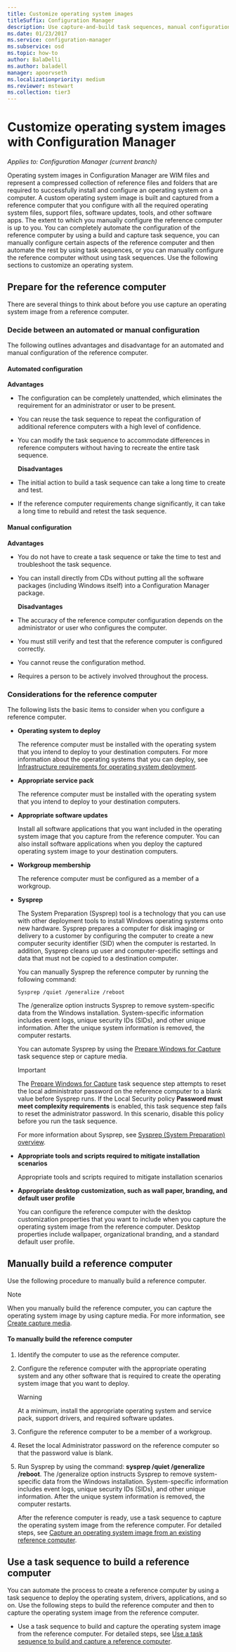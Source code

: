 ```yaml
---
title: Customize operating system images
titleSuffix: Configuration Manager
description: Use capture-and-build task sequences, manual configuration, or a combination of both to customize an operating system image.
ms.date: 01/23/2017
ms.service: configuration-manager
ms.subservice: osd
ms.topic: how-to
author: BalaDelli
ms.author: baladell
manager: apoorvseth
ms.localizationpriority: medium
ms.reviewer: mstewart
ms.collection: tier3
---
```

# Customize operating system images with Configuration Manager

*Applies to: Configuration Manager (current branch)*

Operating system images in Configuration Manager are WIM files and represent a compressed collection of reference files and folders that are required to successfully install and configure an operating system on a computer. A custom operating system image is built and captured from a reference computer that you configure with all the required operating system files, support files, software updates, tools, and other software apps. The extent to which you manually configure the reference computer is up to you. You can completely automate the configuration of the reference computer by using a build and capture task sequence, you can manually configure certain aspects of the reference computer and then automate the rest by using task sequences, or you can manually configure the reference computer without using task sequences. Use the following sections to customize an operating system.

##  <a name="BKMK_PrepareReferenceComputer"></a> Prepare for the  reference computer
 There are several things to think about before you use capture an operating system image from a reference computer.

###  <a name="BKMK_RefComputerDecide"></a> Decide between an automated or manual configuration
 The following outlines advantages and disadvantage for an automated and manual configuration of the reference computer.

#### Automated configuration
 **Advantages**

- The configuration can be completely unattended, which eliminates the requirement for an administrator or user to be present.

- You can reuse the task sequence to repeat the configuration of additional reference computers with a high level of confidence.

- You can modify the task sequence to accommodate differences in reference computers without having to recreate the entire task sequence.

  **Disadvantages**

- The initial action to build a task sequence can take a long time to create and test.

- If the reference computer requirements change significantly, it can take a long time to rebuild and retest the task sequence.

#### Manual configuration
 **Advantages**

- You do not have to create a task sequence or take the time to test and troubleshoot the task sequence.

- You can install directly from CDs without putting all the software packages (including Windows itself) into a Configuration Manager package.

  **Disadvantages**

- The accuracy of the reference computer configuration depends on the administrator or user who configures the computer.

- You must still verify and test that the reference computer is configured correctly.

- You cannot reuse the configuration method.

- Requires a person to be actively involved throughout the process.

###  <a name="BKMK_RefComputerConsiderations"></a> Considerations for the reference computer
 The following lists the basic items to consider when you configure a reference computer.

-   **Operating system to deploy**

     The reference computer must be installed with the operating system that you intend to deploy to your destination computers. For more information about the operating systems that you can deploy, see [Infrastructure requirements for operating system deployment](../plan-design/infrastructure-requirements-for-operating-system-deployment.md).

-   **Appropriate service pack**

     The reference computer must be installed with the operating system that you intend to deploy to your destination computers.

-   **Appropriate software updates**

     Install all software applications that you want included in the operating system image that you capture from the reference computer. You can also install software applications when you deploy the captured operating system image to your destination computers.

-   **Workgroup membership**

     The reference computer must be configured as a member of a workgroup.

-   **Sysprep**

     The System Preparation (Sysprep) tool is a technology that you can use with other deployment tools to install Windows operating systems onto new hardware. Sysprep prepares a computer for disk imaging or delivery to a customer by configuring the computer to create a new computer security identifier (SID) when the computer is restarted. In addition, Sysprep cleans up user and computer-specific settings and data that must not be copied to a destination computer.

     You can manually Sysprep the reference computer by running the following command:

     `Sysprep /quiet /generalize /reboot`

     The /generalize option instructs Sysprep to remove system-specific data from the Windows installation. System-specific information includes event logs, unique security IDs (SIDs), and other unique information. After the unique system information is removed, the computer restarts.

     You can automate Sysprep by using the [Prepare Windows for Capture](../understand/task-sequence-steps.md#BKMK_PrepareWindowsforCapture) task sequence step or capture media.

    > [!IMPORTANT]
    >  The [Prepare Windows for Capture](../understand/task-sequence-steps.md#BKMK_PrepareWindowsforCapture) task sequence step attempts to reset the local administrator password on the reference computer to a blank value before Sysprep runs. If the Local Security policy **Password must meet complexity requirements** is enabled, this task sequence step fails to reset the administrator password. In this scenario, disable this policy before you run the task sequence.

     For more information about Sysprep, see [Sysprep (System Preparation) overview](/windows-hardware/manufacture/desktop/sysprep--system-preparation--overview).

-   **Appropriate tools and scripts required to mitigate installation scenarios**

     Appropriate tools and scripts required to mitigate installation scenarios

-   **Appropriate desktop customization, such as wall paper, branding, and default user profile**

     You can configure the reference computer with the desktop customization properties that you want to include when you capture the operating system image from the reference computer. Desktop properties include wallpaper, organizational branding, and a standard default user profile.

##  <a name="BKMK_ManuallyBuildReference"></a> Manually build a reference computer
 Use the following procedure to manually build a reference computer.

> [!NOTE]
>  When you manually build the reference computer, you can capture the operating system image by using capture media. For more information, see [Create capture media](../deploy-use/create-capture-media.md).

#### To manually build the reference computer

1. Identify the computer to use as the reference computer.

2. Configure the reference computer with the appropriate operating system and any other software that is required to create the operating system image that you want to deploy.

   > [!WARNING]
   >  At a minimum, install the appropriate operating system and service pack, support drivers, and required software updates.

3. Configure the reference computer to be a member of a workgroup.

4. Reset the local Administrator password on the reference computer so that the password value is blank.

5. Run Sysprep by using the command:  **sysprep /quiet /generalize /reboot**. The /generalize option instructs Sysprep to remove system-specific data from the Windows installation. System-specific information includes event logs, unique security IDs (SIDs), and other unique information. After the unique system information is removed, the computer restarts.

   After the reference computer is ready, use a task sequence to capture the operating system image from the reference computer.  For detailed steps, see [Capture an operating system image from an existing reference computer](../deploy-use/create-a-task-sequence-to-capture-an-operating-system.md#BKMK_CaptureExistingRefComputer).

##  <a name="BKMK_UseTSToBuildReference"></a> Use a task sequence to build a reference computer
 You can automate the process to create a reference computer by using a task sequence to deploy the operating system, drivers, applications, and so on.  Use the following steps to build the reference computer and then to capture the operating system image from the reference computer.

-   Use a task sequence to build and capture the operating system image from the reference computer.  For detailed steps, see [Use a task sequence to build and capture a reference computer](../deploy-use/create-a-task-sequence-to-capture-an-operating-system.md#BKMK_BuildCaptureTS).